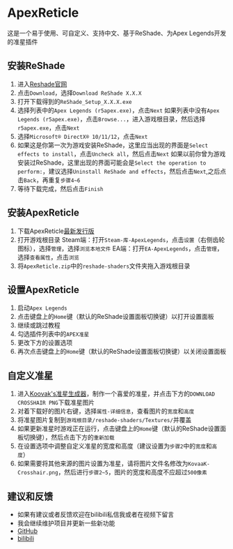 # ApexReticle

这是一个易于使用、可自定义、支持中文、基于ReShade、为Apex Legends开发的准星插件

## 安装ReShade

1. 进入[Reshade官网](https://reshade.me/)
2. 点击`Download`，选择`Download ReShade X.X.X`
3. 打开下载得到的`ReShade_Setup_X.X.X.exe`
4. 选择列表中的`Apex Legends (r5apex.exe)`，点击`Next`
   如果列表中没有`Apex Legends (r5apex.exe)`，点击`Browse...`，进入游戏根目录，然后选择`r5apex.exe`，点击`Next`
5. 选择`Microsoft® DirectX® 10/11/12`，点击`Next`
6. 如果这是你第一次为游戏安装ReShade，这里应当出现的界面是`Select effects to install`，点击`Uncheck all`，然后点击`Next`
   如果以前你曾为游戏安装过ReShade，这里出现的界面可能会是`Select the operation to perform:`，建议选择`Uninstall ReShade and effects`，然后点击`Next`,之后点击`Back`，再重复`步骤4~6`
7. 等待下载完成，然后点击`Finish`

## 安装ApexReticle

1. 下载ApexReticle[最新发行版](https://github.com/roundRekt/ApexReticle/releases/latest/download/ApexReticle.zip)
2. 打开游戏根目录
   Steam端：打开`Steam-库-ApexLegends`，点击`设置`（右侧齿轮图标），选择`管理`，选择`浏览本地文件`
   EA端：打开`EA-ApexLegends`，点击`管理`，选择`查看属性`，点击`浏览`
3. 将`ApexReticle.zip`中的`reshade-shaders`文件夹拖入游戏根目录

## 设置ApexReticle

1. 启动`Apex Legends`
2. 点击键盘上的`Home`键（默认的ReShade设置面板切换键）以打开设置面板
3. 继续或跳过教程
4. 勾选插件列表中的`APEX准星`
5. 更改下方的设置选项
6. 再次点击键盘上的`Home`键（默认的ReShade设置面板切换键）以关闭设置面板

## 自定义准星

1. 进入[Koovak's准星生成器](https://crosshair.themeta.gg/)，制作一个喜爱的准星，并点击下方的`DOWNLOAD CROSSHAIR PNG`下载准星图片
2. 对着下载好的图片右键，选择`属性-详细信息`，查看图片的`宽度`和`高度`
3. 将准星图片复制到`游戏根目录/reshade-shaders/Textures/`并覆盖
4. 如果更新准星时游戏正在运行，点击键盘上的`Home`键（默认的ReShade设置面板切换键），然后点击下方的`重新加载`
5. 在设置选项中调整自定义准星的宽度和高度（建议设置为`步骤2`中的`宽度`和`高度`）
6. 如果需要将其他来源的图片设置为准星，请将图片文件名修改为`KovaaK-Crosshair.png`，然后进行`步骤2~5`，图片的宽度和高度不应超过`500像素`

## 建议和反馈

 * 如果有建议或者反馈欢迎在bilibili私信我或者在视频下留言
 * 我会继续维护项目并更新一些新功能
 * [GitHub](https://github.com/roundRekt)
 * [bilibili](https://space.bilibili.com/2122119709)
